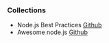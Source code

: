 ### Collections

- Node.js Best Practices [Github](https://github.com/goldbergyoni/nodebestpractices)
- Awesome node.js [Github](https://github.com/sindresorhus/awesome-nodejs)
